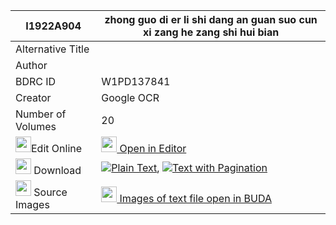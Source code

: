 |I1922A904|zhong guo di er li shi dang an guan suo cun xi zang he zang shi hui bian 
| --- | --- 
|Alternative Title |
|Author | 
|BDRC ID | W1PD137841
|Creator | Google OCR
|Number of Volumes| 20
|<img width="25" src="https://img.icons8.com/color/25/000000/edit-property.png">Edit Online| [<img width="25" src="https://avatars.githubusercontent.com/u/45091458?s=200&v=4"> Open in Editor](http://editor.openpecha.org/I1922A904)
|<img width="25" src="https://img.icons8.com/fluent/48/000000/download-2.png"/>  Download | [![](https://img.icons8.com/color/20/000000/txt.png)Plain Text](https://github.com/Openpecha/I1922A904/releases/download/v2/zhong_guo_di_er_li_shi_dang_an_plain_I1922A904.zip), [![](https://img.icons8.com/color/20/000000/txt.png)Text with Pagination](https://github.com/Openpecha/I1922A904/releases/download/v2/zhong_guo_di_er_li_shi_dang_an_pages_I1922A904.zip)
|<img width="25" src="https://img.icons8.com/plasticine/100/000000/pictures-folder.png"/>  Source Images | [<img width="25" src="https://library.bdrc.io/icons/BUDA-small.svg"> Images of text file open in BUDA](https://library.bdrc.io/show/bdr:W1PD137841)